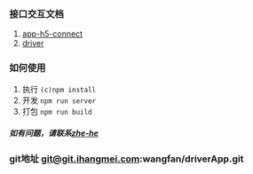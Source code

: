 ### 接口交互文档   
1. [app-h5-connect](http://10.10.254.11/wangfan/driverApp/blob/master/doc/app-h5-connect.md)     
1. [driver](http://10.10.254.11/wangfan/driverApp/blob/master/doc/driver.xlsx)     

### 如何使用
1. 执行 `(c)npm install`      
1. 开发 `npm run server`  
1. 打包 `npm run build`   

##### 如有问题，请联系[zhe-he](mailto:hezhe@ihangmei.com)     

### git地址 git@git.ihangmei.com:wangfan/driverApp.git